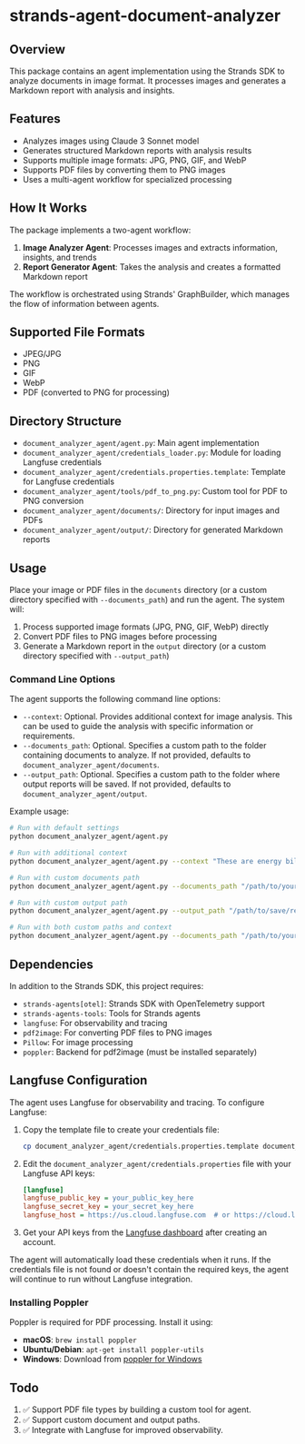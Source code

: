 # strands-agent-document-analyzer

## Overview

This package contains an agent implementation using the Strands SDK to analyze documents in image format. It processes images and generates a Markdown report with analysis and insights.

## Features

- Analyzes images using Claude 3 Sonnet model
- Generates structured Markdown reports with analysis results
- Supports multiple image formats: JPG, PNG, GIF, and WebP
- Supports PDF files by converting them to PNG images
- Uses a multi-agent workflow for specialized processing

## How It Works

The package implements a two-agent workflow:

1. **Image Analyzer Agent**: Processes images and extracts information, insights, and trends
2. **Report Generator Agent**: Takes the analysis and creates a formatted Markdown report

The workflow is orchestrated using Strands' GraphBuilder, which manages the flow of information between agents.

## Supported File Formats

- JPEG/JPG
- PNG
- GIF
- WebP
- PDF (converted to PNG for processing)

## Directory Structure

- `document_analyzer_agent/agent.py`: Main agent implementation
- `document_analyzer_agent/credentials_loader.py`: Module for loading Langfuse credentials
- `document_analyzer_agent/credentials.properties.template`: Template for Langfuse credentials
- `document_analyzer_agent/tools/pdf_to_png.py`: Custom tool for PDF to PNG conversion
- `document_analyzer_agent/documents/`: Directory for input images and PDFs
- `document_analyzer_agent/output/`: Directory for generated Markdown reports

## Usage

Place your image or PDF files in the `documents` directory (or a custom directory specified with `--documents_path`) and run the agent. The system will:

1. Process supported image formats (JPG, PNG, GIF, WebP) directly
2. Convert PDF files to PNG images before processing
3. Generate a Markdown report in the `output` directory (or a custom directory specified with `--output_path`)

### Command Line Options

The agent supports the following command line options:

- `--context`: Optional. Provides additional context for image analysis. This can be used to guide the analysis with specific information or requirements.
- `--documents_path`: Optional. Specifies a custom path to the folder containing documents to analyze. If not provided, defaults to `document_analyzer_agent/documents`.
- `--output_path`: Optional. Specifies a custom path to the folder where output reports will be saved. If not provided, defaults to `document_analyzer_agent/output`.

Example usage:

```bash
# Run with default settings
python document_analyzer_agent/agent.py

# Run with additional context
python document_analyzer_agent/agent.py --context "These are energy bill statements from June 2025. Look for patterns in energy consumption and costs."

# Run with custom documents path
python document_analyzer_agent/agent.py --documents_path "/path/to/your/documents"

# Run with custom output path
python document_analyzer_agent/agent.py --output_path "/path/to/save/reports"

# Run with both custom paths and context
python document_analyzer_agent/agent.py --documents_path "/path/to/your/documents" --output_path "/path/to/save/reports" --context "Analyze these medical images for abnormalities."
```

## Dependencies

In addition to the Strands SDK, this project requires:

- `strands-agents[otel]`: Strands SDK with OpenTelemetry support
- `strands-agents-tools`: Tools for Strands agents
- `langfuse`: For observability and tracing
- `pdf2image`: For converting PDF files to PNG images
- `Pillow`: For image processing
- `poppler`: Backend for pdf2image (must be installed separately)

## Langfuse Configuration

The agent uses Langfuse for observability and tracing. To configure Langfuse:

1. Copy the template file to create your credentials file:
   ```bash
   cp document_analyzer_agent/credentials.properties.template document_analyzer_agent/credentials.properties
   ```

2. Edit the `document_analyzer_agent/credentials.properties` file with your Langfuse API keys:
   ```ini
   [langfuse]
   langfuse_public_key = your_public_key_here
   langfuse_secret_key = your_secret_key_here
   langfuse_host = https://us.cloud.langfuse.com  # or https://cloud.langfuse.com for EU region
   ```

3. Get your API keys from the [Langfuse dashboard](https://cloud.langfuse.com) after creating an account.

The agent will automatically load these credentials when it runs. If the credentials file is not found or doesn't contain the required keys, the agent will continue to run without Langfuse integration.

### Installing Poppler

Poppler is required for PDF processing. Install it using:

- **macOS**: `brew install poppler`
- **Ubuntu/Debian**: `apt-get install poppler-utils`
- **Windows**: Download from [poppler for Windows](https://github.com/oschwartz10612/poppler-windows/releases/)

## Todo

1. ✅ Support PDF file types by building a custom tool for agent.
2. ✅ Support custom document and output paths.
3. ✅ Integrate with Langfuse for improved observability.
